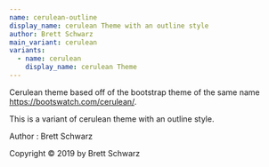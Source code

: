 ```yaml
---
name: cerulean-outline
display_name: cerulean Theme with an outline style
author: Brett Schwarz
main_variant: cerulean
variants:
  - name: cerulean
    display_name: cerulean Theme
---
```

Cerulean theme based off of the bootstrap theme of the same name https://bootswatch.com/cerulean/.

This is a variant of cerulean theme with an outline style.

Author
: Brett Schwarz

Copyright © 2019 by Brett Schwarz
